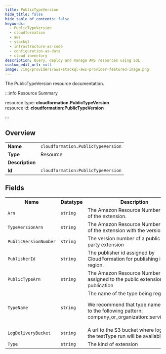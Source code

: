 ```yaml
---
title: PublicTypeVersion
hide_title: false
hide_table_of_contents: false
keywords:
  - PublicTypeVersion
  - cloudformation
  - aws
  - stackql
  - infrastructure-as-code
  - configuration-as-data
  - cloud inventory
description: Query, deploy and manage AWS resources using SQL
custom_edit_url: null
image: /img/providers/aws/stackql-aws-provider-featured-image.png
---
```

The PublicTypeVersion resource documentation.

:::info Resource Summary

<div class="row">
<div class="providerDocColumn">
<span>resource type:&nbsp;<b>cloudformation.PublicTypeVersion</b></span><br />
<span>resource id:&nbsp;<b>cloudformation:PublicTypeVersion</b></span><br />
</div>
</div>

:::

## Overview
<table><tbody>
<tr><td><b>Name</b></td><td><code>cloudformation.PublicTypeVersion</code></td></tr>
<tr><td><b>Type</b></td><td>Resource</td></tr>
<tr><td><b>Description</b></td><td></td></tr>
<tr><td><b>Id</b></td><td><code>cloudformation:PublicTypeVersion</code></td></tr>
</tbody></table>

## Fields
<table><tbody>
<tr><th>Name</th><th>Datatype</th><th>Description</th></tr>
<tr><td><code>Arn</code></td><td><code>string</code></td><td>The Amazon Resource Number (ARN) of the extension.</td></tr><tr><td><code>TypeVersionArn</code></td><td><code>string</code></td><td>The Amazon Resource Number (ARN) of the extension with the versionId.</td></tr><tr><td><code>PublicVersionNumber</code></td><td><code>string</code></td><td>The version number of a public third-party extension</td></tr><tr><td><code>PublisherId</code></td><td><code>string</code></td><td>The publisher id assigned by CloudFormation for publishing in this region.</td></tr><tr><td><code>PublicTypeArn</code></td><td><code>string</code></td><td>The Amazon Resource Number (ARN) assigned to the public extension upon publication</td></tr><tr><td><code>TypeName</code></td><td><code>string</code></td><td>The name of the type being registered.

We recommend that type names adhere to the following pattern: company_or_organization::service::type.</td></tr><tr><td><code>LogDeliveryBucket</code></td><td><code>string</code></td><td>A url to the S3 bucket where logs for the testType run will be available</td></tr><tr><td><code>Type</code></td><td><code>string</code></td><td>The kind of extension</td></tr>
</tbody></table>